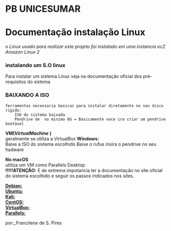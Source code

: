 # PB UNICESUMAR
# Documentação instalação Linux 
_o Linux usado para realizar este projeto foi instalado em uma instancia ec2
Amazon Linux 2_
### instalando um S.O linux  
Para instalar um sistema Linux veja na documentação oficial dos pré-requisitos do sistema
### BAIXANDO A ISO   
	ferramentas necessaria basicas para instalar diretamente no seu disco rigido:
		ISO do sistema baixada
		Pendrive de  no minimo 8G = Basicamente voce ira criar um pendrive bootável
__VM(_VirtualMachine_ )__  
	geralmente se utiliza a VirtualBox
__Windows:__  
	Baixe a ISO do sistema escolhido
	Baixe o rufus 
		insira o pendrive no seu hadware

__No macOS__   
	utiliza um VM como Parallels Desktop  
__!!!!!ATENÇÃO:__ 	E de extrema impotancia ler a documentação no site oficial do sistema escolhido e seguir os passos indicados nos sites.  
      
[__Debian:__]( https://www.debian.org/releases/stable/installmanual )   
[__Ubuntu:__]( https://help.ubuntu.com/  )  
[__Kali:__]( https://www.kali.org/docs/installation/)  
[__CentOS:__ ](https://www.centos.org/download/  )  
[__VirtualBox:__](https://www.virtualbox.org/wiki/Documentation )   
[__Parallels:__]( https://www.parallels.com/br/products/desktop/resources/?clientId=1059725757.1718051326&sessionId=1718051325&_gl=1*1pwjyal*_up*MQ..*_ga*MTA1OTcyNTc1Ny4xNzE4MDUxMzI2*_ga_RYHBN2XNLK*MTcxODA1MTMyNS4xLjAuMTcxODA1MTMyNS4wLjAuMA..&gclid=CjwKCAjwyJqzBhBaEiwAWDRJVEPDH1SV7U3z7EsP7ur6F9j6V8h-Ytt5fPN1vX0ltIgx3heqk9OAmxoCc8IQAvD_BwE)
	
por:_Francilene de S. Pires
